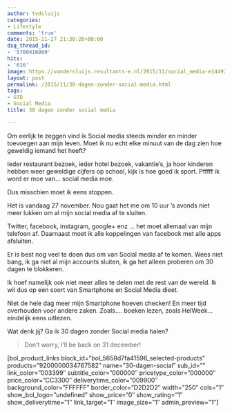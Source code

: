 ```yaml
---
author: tvdsluijs
categories:
- Lifestyle
comments: 'true'
date: 2015-11-27 21:30:26+00:00
dsq_thread_id:
- '5700416009'
hits:
- '616'
image: https://vandersluijs.resultants-e.nl/2015/11/social_media-e1449262641636.jpg
layout: post
permalink: /2015/11/30-dagen-zonder-social-media.html
tags:
- GTD
- Social Media
title: 30 dagen zonder social media

---
```

Om eerlijk te zeggen vind ik Social media steeds minder en minder toevoegen aan mijn leven. Moet ik nu echt elke minuut van de dag zien hoe geweldig iemand het heeft?

Ieder restaurant bezoek, ieder hotel bezoek, vakantie&#8217;s, ja hoor kinderen hebben weer geweldige cijfers op school, kijk is hoe goed ik sport. Pfffff ik word er moe van&#8230; social media moe.

Dus misschien moet ik eens stoppen.<!--more-->

Het is vandaag 27 november. Nou gaat het me om 10 uur &#8217;s avonds niet meer lukken om al mijn social media af te sluiten.

Twitter, facebook, instagram, google+ enz &#8230; het moet allemaal van mijn telefoon af. Daarnaast moet ik alle koppelingen van facebook met alle apps afsluiten.

Er is best nog veel te doen dus om van Social media af te komen. Wees niet bang, ik ga niet al mijn accounts sluiten, ik ga het alleen proberen om 30 dagen te blokkeren.

Ik hoef namelijk ook niet meer alles te delen met de rest van de wereld. Ik wil dus op een soort van Smartphone en Social Media dieet.

Niet de hele dag meer mijn Smartphone hoeven checken! En meer tijd overhouden voor andere zaken. Zoals&#8230;. boeken lezen, zoals HelWeek&#8230; eindelijk eens uitlezen.

Wat denk jij? Ga ik 30 dagen zonder Social media halen?

> Don&#8217;t worry, I&#8217;ll be back on 31 december!

[bol\_product\_links block\_id=&#8221;bol\_5658d7fa41596\_selected-products&#8221; products=&#8221;9200000034767582&#8243; name=&#8221;30-dagen-social&#8221; sub\_id=&#8221;&#8221; link\_color=&#8221;003399&#8243; subtitle\_color=&#8221;000000&#8243; pricetype\_color=&#8221;000000&#8243; price\_color=&#8221;CC3300&#8243; deliverytime\_color=&#8221;009900&#8243; background\_color=&#8221;FFFFFF&#8221; border\_color=&#8221;D2D2D2&#8243; width=&#8221;250&#8243; cols=&#8221;1&#8243; show\_bol\_logo=&#8221;undefined&#8221; show\_price=&#8221;0&#8243; show\_rating=&#8221;1&#8243; show\_deliverytime=&#8221;1&#8243; link\_target=&#8221;1&#8243; image\_size=&#8221;1&#8243; admin_preview=&#8221;1&#8243;]